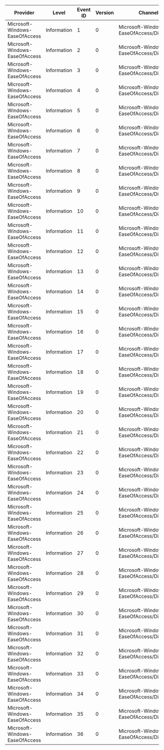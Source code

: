 Provider                        |  Level        |  Event ID  |  Version  |  Channel                                    |  Task                         |  Opcode  |  Keyword              |  Message
--------------------------------|---------------|------------|-----------|---------------------------------------------|-------------------------------|----------|-----------------------|---------
Microsoft-Windows-EaseOfAccess  |  Information  |  1         |  0        |  Microsoft-Windows-EaseOfAccess/Diagnostic  |  Magnify_LaunchApp            |  Start   |  PerfInstrumentation  |
Microsoft-Windows-EaseOfAccess  |  Information  |  2         |  0        |  Microsoft-Windows-EaseOfAccess/Diagnostic  |  Magnify_LaunchApp            |  Stop    |  PerfInstrumentation  |
Microsoft-Windows-EaseOfAccess  |  Information  |  3         |  0        |  Microsoft-Windows-EaseOfAccess/Diagnostic  |  Magnify_ChangeZoomLevel      |  Start   |  PerfInstrumentation  |
Microsoft-Windows-EaseOfAccess  |  Information  |  4         |  0        |  Microsoft-Windows-EaseOfAccess/Diagnostic  |  Magnify_ChangeZoomLevel      |  Stop    |  PerfInstrumentation  |
Microsoft-Windows-EaseOfAccess  |  Information  |  5         |  0        |  Microsoft-Windows-EaseOfAccess/Diagnostic  |  Magnify_ChangeFocus          |  Start   |  PerfInstrumentation  |
Microsoft-Windows-EaseOfAccess  |  Information  |  6         |  0        |  Microsoft-Windows-EaseOfAccess/Diagnostic  |  Magnify_ChangeFocus          |  Stop    |  PerfInstrumentation  |
Microsoft-Windows-EaseOfAccess  |  Information  |  7         |  0        |  Microsoft-Windows-EaseOfAccess/Diagnostic  |  UtilMan_LaunchApp            |  Start   |  PerfInstrumentation  |
Microsoft-Windows-EaseOfAccess  |  Information  |  8         |  0        |  Microsoft-Windows-EaseOfAccess/Diagnostic  |  UtilMan_LaunchApp            |  Stop    |  PerfInstrumentation  |
Microsoft-Windows-EaseOfAccess  |  Information  |  9         |  0        |  Microsoft-Windows-EaseOfAccess/Diagnostic  |  SetHC_EnableHighContrast     |  Start   |  PerfInstrumentation  |
Microsoft-Windows-EaseOfAccess  |  Information  |  10        |  0        |  Microsoft-Windows-EaseOfAccess/Diagnostic  |  SetHC_EnableHighContrast     |  Stop    |  PerfInstrumentation  |
Microsoft-Windows-EaseOfAccess  |  Information  |  11        |  0        |  Microsoft-Windows-EaseOfAccess/Diagnostic  |  CPL_InitializePage           |  Start   |  PerfInstrumentation  |
Microsoft-Windows-EaseOfAccess  |  Information  |  12        |  0        |  Microsoft-Windows-EaseOfAccess/Diagnostic  |  CPL_InitializePage           |  Stop    |  PerfInstrumentation  |
Microsoft-Windows-EaseOfAccess  |  Information  |  13        |  0        |  Microsoft-Windows-EaseOfAccess/Diagnostic  |  CPL_CommitChanges            |  Start   |  PerfInstrumentation  |
Microsoft-Windows-EaseOfAccess  |  Information  |  14        |  0        |  Microsoft-Windows-EaseOfAccess/Diagnostic  |  CPL_CommitChanges            |  Stop    |  PerfInstrumentation  |
Microsoft-Windows-EaseOfAccess  |  Information  |  15        |  0        |  Microsoft-Windows-EaseOfAccess/Diagnostic  |  Magnify_LaunchSettings       |  Start   |  PerfInstrumentation  |
Microsoft-Windows-EaseOfAccess  |  Information  |  16        |  0        |  Microsoft-Windows-EaseOfAccess/Diagnostic  |  Magnify_LaunchSettings       |  Stop    |  PerfInstrumentation  |
Microsoft-Windows-EaseOfAccess  |  Information  |  17        |  0        |  Microsoft-Windows-EaseOfAccess/Diagnostic  |  Magnify_ModeSwitch           |  Start   |  PerfInstrumentation  |
Microsoft-Windows-EaseOfAccess  |  Information  |  18        |  0        |  Microsoft-Windows-EaseOfAccess/Diagnostic  |  Magnify_ModeSwitch           |  Stop    |  PerfInstrumentation  |
Microsoft-Windows-EaseOfAccess  |  Information  |  19        |  0        |  Microsoft-Windows-EaseOfAccess/Diagnostic  |  Magnify_Context              |  Start   |  PerfInstrumentation  |
Microsoft-Windows-EaseOfAccess  |  Information  |  20        |  0        |  Microsoft-Windows-EaseOfAccess/Diagnostic  |  Magnify_Context              |  Stop    |  PerfInstrumentation  |
Microsoft-Windows-EaseOfAccess  |  Information  |  21        |  0        |  Microsoft-Windows-EaseOfAccess/Diagnostic  |  Magnify_PanningSwitch        |  Start   |  PerfInstrumentation  |
Microsoft-Windows-EaseOfAccess  |  Information  |  22        |  0        |  Microsoft-Windows-EaseOfAccess/Diagnostic  |  Magnify_PanningSwitch        |  Stop    |  PerfInstrumentation  |
Microsoft-Windows-EaseOfAccess  |  Information  |  23        |  0        |  Microsoft-Windows-EaseOfAccess/Diagnostic  |  Magnify_HandleTouch          |  Start   |  PerfInstrumentation  |
Microsoft-Windows-EaseOfAccess  |  Information  |  24        |  0        |  Microsoft-Windows-EaseOfAccess/Diagnostic  |  Magnify_HandleTouch          |  Stop    |  PerfInstrumentation  |
Microsoft-Windows-EaseOfAccess  |  Information  |  25        |  0        |  Microsoft-Windows-EaseOfAccess/Diagnostic  |  Magnify_HandledTouchPan      |          |  PerfInstrumentation  |
Microsoft-Windows-EaseOfAccess  |  Information  |  26        |  0        |  Microsoft-Windows-EaseOfAccess/Diagnostic  |  Magnify_HandledTouchZoom     |          |  PerfInstrumentation  |
Microsoft-Windows-EaseOfAccess  |  Information  |  27        |  0        |  Microsoft-Windows-EaseOfAccess/Diagnostic  |  Magnify_TouchBladeShowHide   |          |  PerfInstrumentation  |
Microsoft-Windows-EaseOfAccess  |  Information  |  28        |  0        |  Microsoft-Windows-EaseOfAccess/Diagnostic  |  Magnify_TouchBladeShowHide   |          |  PerfInstrumentation  |
Microsoft-Windows-EaseOfAccess  |  Information  |  29        |  0        |  Microsoft-Windows-EaseOfAccess/Diagnostic  |  Magnify_TouchBladeShowHide   |          |  PerfInstrumentation  |
Microsoft-Windows-EaseOfAccess  |  Information  |  30        |  0        |  Microsoft-Windows-EaseOfAccess/Diagnostic  |  Magnify_TouchBladeShowHide   |          |  PerfInstrumentation  |
Microsoft-Windows-EaseOfAccess  |  Information  |  31        |  0        |  Microsoft-Windows-EaseOfAccess/Diagnostic  |  Magnify_TouchBladeShowHide   |          |  PerfInstrumentation  |
Microsoft-Windows-EaseOfAccess  |  Information  |  32        |  0        |  Microsoft-Windows-EaseOfAccess/Diagnostic  |  Magnify_TouchBladeShowHide   |          |  PerfInstrumentation  |
Microsoft-Windows-EaseOfAccess  |  Information  |  33        |  0        |  Microsoft-Windows-EaseOfAccess/Diagnostic  |  Magnify_TouchBladeShowHide   |          |  PerfInstrumentation  |
Microsoft-Windows-EaseOfAccess  |  Information  |  34        |  0        |  Microsoft-Windows-EaseOfAccess/Diagnostic  |  Magnify_TouchBladeShowHide   |          |  PerfInstrumentation  |
Microsoft-Windows-EaseOfAccess  |  Information  |  35        |  0        |  Microsoft-Windows-EaseOfAccess/Diagnostic  |  Magnify_CloseButtonShowHide  |          |  PerfInstrumentation  |
Microsoft-Windows-EaseOfAccess  |  Information  |  36        |  0        |  Microsoft-Windows-EaseOfAccess/Diagnostic  |  Magnify_CloseButtonShowHide  |          |  PerfInstrumentation  |